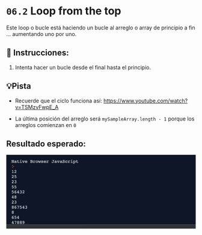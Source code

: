 # `06.2` Loop from the top

Este loop o bucle está haciendo un bucle al arreglo o array de principio a fin ... aumentando uno por uno.

## 📝 Instrucciones:

1. Intenta hacer un bucle desde el final hasta el principio.

## 💡Pista

+ Recuerde que el ciclo funciona así: https://www.youtube.com/watch?v=TSMzvFwpE_A

+ La última posición del arreglo será `mySampleArray.length - 1` porque los arreglos comienzan en `0`

## Resultado esperado:

![image](../../.learn/assets/06.2.png)
